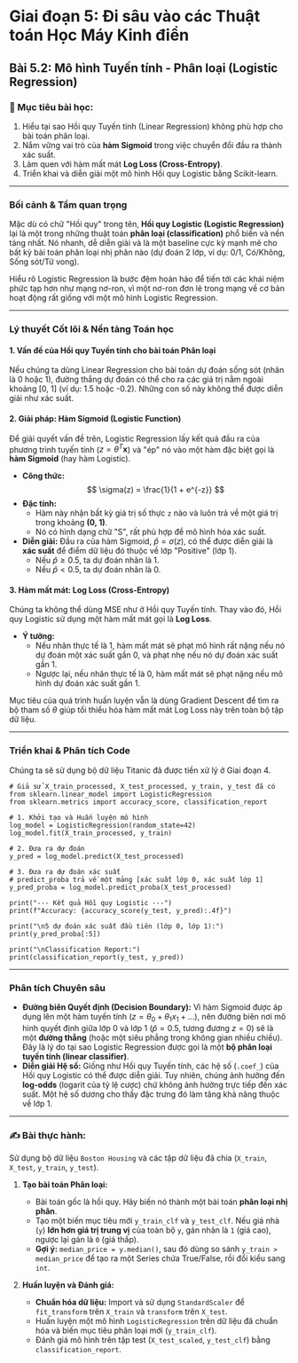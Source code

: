 # Giai đoạn 5: Đi sâu vào các Thuật toán Học Máy Kinh điển
## Bài 5.2: Mô hình Tuyến tính - Phân loại (Logistic Regression)

### **🎯 Mục tiêu bài học:**
1.  Hiểu tại sao Hồi quy Tuyến tính (Linear Regression) không phù hợp cho bài toán phân loại.
2.  Nắm vững vai trò của **hàm Sigmoid** trong việc chuyển đổi đầu ra thành xác suất.
3.  Làm quen với hàm mất mát **Log Loss (Cross-Entropy)**.
4.  Triển khai và diễn giải một mô hình Hồi quy Logistic bằng Scikit-learn.

---

### **Bối cảnh & Tầm quan trọng**

Mặc dù có chữ "Hồi quy" trong tên, **Hồi quy Logistic (Logistic Regression)** lại là một trong những thuật toán **phân loại (classification)** phổ biến và nền tảng nhất. Nó nhanh, dễ diễn giải và là một baseline cực kỳ mạnh mẽ cho bất kỳ bài toán phân loại nhị phân nào (dự đoán 2 lớp, ví dụ: 0/1, Có/Không, Sống sót/Tử vong).

Hiểu rõ Logistic Regression là bước đệm hoàn hảo để tiến tới các khái niệm phức tạp hơn như mạng nơ-ron, vì một nơ-ron đơn lẻ trong mạng về cơ bản hoạt động rất giống với một mô hình Logistic Regression.

---

### **Lý thuyết Cốt lõi & Nền tảng Toán học**

#### **1. Vấn đề của Hồi quy Tuyến tính cho bài toán Phân loại**

Nếu chúng ta dùng Linear Regression cho bài toán dự đoán sống sót (nhãn là 0 hoặc 1), đường thẳng dự đoán có thể cho ra các giá trị nằm ngoài khoảng [0, 1] (ví dụ: 1.5 hoặc -0.2). Những con số này không thể được diễn giải như xác suất. 

#### **2. Giải pháp: Hàm Sigmoid (Logistic Function)**

Để giải quyết vấn đề trên, Logistic Regression lấy kết quả đầu ra của phương trình tuyến tính ($z = \theta^T \mathbf{x}$) và "ép" nó vào một hàm đặc biệt gọi là **hàm Sigmoid** (hay hàm Logistic).

* **Công thức:**
    $$ \sigma(z) = \frac{1}{1 + e^{-z}} $$
* **Đặc tính:**
    * Hàm này nhận bất kỳ giá trị số thực `z` nào và luôn trả về một giá trị trong khoảng **(0, 1)**.
    * Nó có hình dạng chữ "S", rất phù hợp để mô hình hóa xác suất.
* **Diễn giải:** Đầu ra của hàm Sigmoid, $\hat{p} = \sigma(z)$, có thể được diễn giải là **xác suất** để điểm dữ liệu đó thuộc về lớp "Positive" (lớp 1).
    * Nếu $\hat{p} \ge 0.5$, ta dự đoán nhãn là 1.
    * Nếu $\hat{p} < 0.5$, ta dự đoán nhãn là 0.

#### **3. Hàm mất mát: Log Loss (Cross-Entropy)**

Chúng ta không thể dùng MSE như ở Hồi quy Tuyến tính. Thay vào đó, Hồi quy Logistic sử dụng một hàm mất mát gọi là **Log Loss**.

* **Ý tưởng:**
    * Nếu nhãn thực tế là 1, hàm mất mát sẽ phạt mô hình rất nặng nếu nó dự đoán một xác suất gần 0, và phạt nhẹ nếu nó dự đoán xác suất gần 1.
    * Ngược lại, nếu nhãn thực tế là 0, hàm mất mát sẽ phạt nặng nếu mô hình dự đoán xác suất gần 1.

Mục tiêu của quá trình huấn luyện vẫn là dùng Gradient Descent để tìm ra bộ tham số $\theta$ giúp tối thiểu hóa hàm mất mát Log Loss này trên toàn bộ tập dữ liệu.

---

### **Triển khai & Phân tích Code**

Chúng ta sẽ sử dụng bộ dữ liệu Titanic đã được tiền xử lý ở Giai đoạn 4.

    # Giả sử X_train_processed, X_test_processed, y_train, y_test đã có
    from sklearn.linear_model import LogisticRegression
    from sklearn.metrics import accuracy_score, classification_report

    # 1. Khởi tạo và Huấn luyện mô hình
    log_model = LogisticRegression(random_state=42)
    log_model.fit(X_train_processed, y_train)

    # 2. Đưa ra dự đoán
    y_pred = log_model.predict(X_test_processed)
    
    # 3. Đưa ra dự đoán xác suất
    # predict_proba trả về một mảng [xác suất lớp 0, xác suất lớp 1]
    y_pred_proba = log_model.predict_proba(X_test_processed)

    print("--- Kết quả Hồi quy Logistic ---")
    print(f"Accuracy: {accuracy_score(y_test, y_pred):.4f}")
    
    print("\n5 dự đoán xác suất đầu tiên (lớp 0, lớp 1):")
    print(y_pred_proba[:5])

    print("\nClassification Report:")
    print(classification_report(y_test, y_pred))

---

### **Phân tích Chuyên sâu**

* **Đường biên Quyết định (Decision Boundary):** Vì hàm Sigmoid được áp dụng lên một hàm tuyến tính ($z = \theta_0 + \theta_1 x_1 + ...$), nên đường biên nơi mô hình quyết định giữa lớp 0 và lớp 1 ($\hat{p}=0.5$, tương đương $z=0$) sẽ là một **đường thẳng** (hoặc một siêu phẳng trong không gian nhiều chiều). Đây là lý do tại sao Logistic Regression được gọi là một **bộ phân loại tuyến tính (linear classifier)**.
* **Diễn giải Hệ số:** Giống như Hồi quy Tuyến tính, các hệ số (`.coef_`) của Hồi quy Logistic có thể được diễn giải. Tuy nhiên, chúng ảnh hưởng đến **log-odds** (logarit của tỷ lệ cược) chứ không ảnh hưởng trực tiếp đến xác suất. Một hệ số dương cho thấy đặc trưng đó làm tăng khả năng thuộc về lớp 1.

---

### **✍️ Bài thực hành:**

Sử dụng bộ dữ liệu `Boston Housing` và các tập dữ liệu đã chia (`X_train`, `X_test`, `y_train`, `y_test`).

1.  **Tạo bài toán Phân loại:**
    * Bài toán gốc là hồi quy. Hãy biến nó thành một bài toán **phân loại nhị phân**.
    * Tạo một biến mục tiêu mới `y_train_clf` và `y_test_clf`. Nếu giá nhà (`y`) **lớn hơn giá trị trung vị** của toàn bộ `y`, gán nhãn là `1` (giá cao), ngược lại gán là `0` (giá thấp).
    * **Gợi ý:** `median_price = y.median()`, sau đó dùng so sánh `y_train > median_price` để tạo ra một Series chứa True/False, rồi đổi kiểu sang `int`.

2.  **Huấn luyện và Đánh giá:**
    * **Chuẩn hóa dữ liệu:** Import và sử dụng `StandardScaler` để `fit_transform` trên `X_train` và `transform` trên `X_test`.
    * Huấn luyện một mô hình `LogisticRegression` trên dữ liệu đã chuẩn hóa và biến mục tiêu phân loại mới (`y_train_clf`).
    * Đánh giá mô hình trên tập test (`X_test_scaled`, `y_test_clf`) bằng `classification_report`.